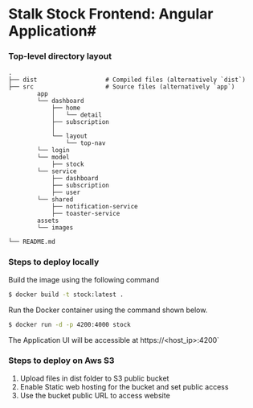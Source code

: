 # Stalk Stock Frontend: Angular Application#

### Top-level directory layout

    .
    ├── dist                   # Compiled files (alternatively `dist`)
    ├── src                    # Source files (alternatively `app`)
			app
			└── dashboard
				├── home
				│   └── detail
				├── subscription
				│  
				└── layout
					└── top-nav
			└── login
			└── model
				├── stock
			└── service
				├── dashboard
				├── subscription
				├── user
			└── shared
				├── notification-service
				├── toaster-service
			assets
			└──	images
			
    └── README.md

### Steps to deploy locally

Build the image using the following command

```bash
$ docker build -t stock:latest .
```

Run the Docker container using the command shown below.

```bash
$ docker run -d -p 4200:4000 stock
```

The Application UI will be accessible at https://<host_ip>:4200`


### Steps to deploy on Aws S3
1. Upload files in dist folder to S3 public bucket
2. Enable Static web hosting for the bucket and set public access
3. Use the bucket public URL to access website
